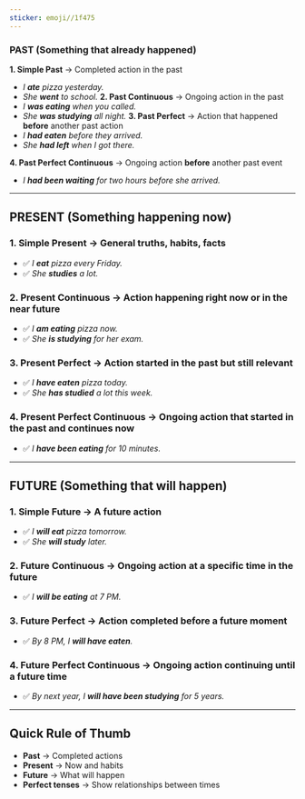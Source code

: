 ```yaml
---
sticker: emoji//1f475
---
```

### **PAST (Something that already happened)**
 **1. Simple Past** → Completed action in the past  
-  _I **ate** pizza yesterday._  
-  _She **went** to school._
**2. Past Continuous** → Ongoing action in the past  
- _I **was eating** when you called._  
- _She **was studying** all night._
 **3. Past Perfect** → Action that happened **before** another past action  
-  _I **had eaten** before they arrived._  
- _She **had left** when I got there._

**4. Past Perfect Continuous** → Ongoing action **before** another past event  
-  _I **had been waiting** for two hours before she arrived._

---

## **PRESENT (Something happening now)**

### **1. Simple Present** → General truths, habits, facts  
- ✅ _I **eat** pizza every Friday._  
- ✅ _She **studies** a lot._

### **2. Present Continuous** → Action happening **right now** or in the near future  
- ✅ _I **am eating** pizza now._  
- ✅ _She **is studying** for her exam._

### **3. Present Perfect** → Action started in the past but still relevant  
- ✅ _I **have eaten** pizza today._  
- ✅ _She **has studied** a lot this week._

### **4. Present Perfect Continuous** → Ongoing action that started in the past and continues now  
- ✅ _I **have been eating** for 10 minutes._

---

## **FUTURE (Something that will happen)**

### **1. Simple Future** → A future action  
- ✅ _I **will eat** pizza tomorrow._  
- ✅ _She **will study** later._

### **2. Future Continuous** → Ongoing action at a specific time in the future  
- ✅ _I **will be eating** at 7 PM._

### **3. Future Perfect** → Action completed before a future moment  
- ✅ _By 8 PM, I **will have eaten**._

### **4. Future Perfect Continuous** → Ongoing action continuing until a future time  
- ✅ _By next year, I **will have been studying** for 5 years._

---

## **Quick Rule of Thumb**
- **Past** → Completed actions  
- **Present** → Now and habits  
- **Future** → What will happen  
- **Perfect tenses** → Show relationships between times  

